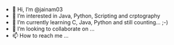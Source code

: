 - 👋 Hi, I’m @jainam03
- 👀 I’m interested in Java, Python, Scripting and crptography
- 🌱 I’m currently learning C, Java, Python and still counting... ;-)
- 💞️ I’m looking to collaborate on ...
- 📫 How to reach me ...

<!---
jainam03/jainam03 is a ✨ special ✨ repository because its `README.md` (this file) appears on your GitHub profile.
You can click the Preview link to take a look at your changes.
--->

